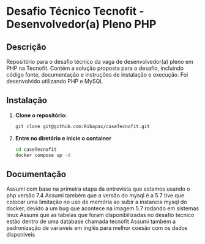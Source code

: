# Desafio Técnico Tecnofit - Desenvolvedor(a) Pleno PHP

## Descrição
Repositório para o desafio técnico da vaga de desenvolvedor(a) pleno em PHP na Tecnofit. Contém a solução proposta para o desafio, incluindo código fonte, documentação e instruções de instalação e execução. Foi desenvolvido utilizando PHP e MySQL

## Instalação
1. **Clone o repositório:**
   ```bash
   git clone git@github.com:Ribapax/caseTecnofit.git
2. **Entre no diretório e inicie o container**
    ```bash
    cd caseTecnofit
    docker compose up -d

## Documentação

Assumi com base na primeira etapa da entrevista que estamos usando o php versão 7.4
Assumi também que a versão do mysql é a 5.7
tive que colocar uma limitação no uso de memória ao subir a instancia mysql do docker, devido a um bug que acontece na imagem 5.7 rodando em sistemas linux
Assumi que as tabelas que foram disponibilizadas no desafio tecnico estão dentro de uma database chamada tecnofit
Assumi também a padronização de variaveis em inglês para melhor coesão com os dados disponiveis
